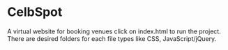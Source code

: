 # CelbSpot
A virtual website for booking venues
click on index.html to run the project.
There are desired folders for each file types like CSS, JavaScript/jQuery.
